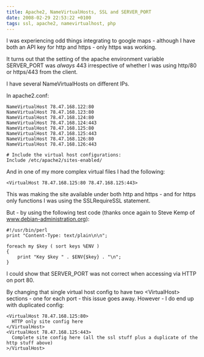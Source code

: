 ```yaml
---
title: Apache2, NameVirtualHosts, SSL and SERVER_PORT
date: 2008-02-29 22:53:22 +0100
tags: ssl, apache2, namevirtualhost, php
---
```


I was experiencing odd things integrating to google maps - although I have both an API key for http and https - only https was working.

It turns out that the setting of the apache environment variable SERVER_PORT was *always* 443 irrespective of whether I was using http/80 or https/443 from the client.

I have several NameVirtualHosts on different IPs.

In apache2.conf:

    NameVirtualHost 78.47.168.122:80
    NameVirtualHost 78.47.168.123:80
    NameVirtualHost 78.47.168.124:80
    NameVirtualHost 78.47.168.124:443
    NameVirtualHost 78.47.168.125:80
    NameVirtualHost 78.47.168.125:443
    NameVirtualHost 78.47.168.126:80
    NameVirtualHost 78.47.168.126:443

    # Include the virtual host configurations:
    Include /etc/apache2/sites-enabled/

And in one of my more complex virtual files I had the following:

    <VirtualHost 78.47.168.125:80 78.47.168.125:443>

This was making the site available under both http and https - and for https only functions I was using the SSLRequireSSL statement.

But - by using the following test code (thanks once again to Steve Kemp of www.debian-administration.org):

    #!/usr/bin/perl
    print "Content-Type: text/plain\n\n";

    foreach my $key ( sort keys %ENV )
    {
        print "Key $key " . $ENV{$key} . "\n";
    }

I could show that SERVER_PORT was not correct when accessing via HTTP on port 80.

By changing that single virtual host config to have two &lt;VirtualHost&gt; sections - one for each port - this issue goes away. However - I do end up with duplicated config:

    <VirtualHost 78.47.168.125:80>
      HTTP only site config here
    </VirtualHost>
    <VirtualHost 78.47.168.125:443>
      Complete site config here (all the ssl stuff plus a duplicate of the http stuff above)
    >/VirtualHost>
